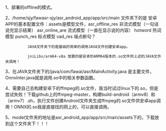 1、部署的offline的模式。

2、/home/sjy/fawasr-sjy/asr_android_app/app/src/main 文件夹下的是 
安卓APP的基本配置文件：assets是模型文件，asr_offline_res 非流式模型（一句话说完显示结果） asr_online_are 流式模型（一直在显示说的内容） hotword 热词模型 punch_res 标点模型 vad_res 端点断句？
 				
		      JAVA文件夹下的是基础的简单的调用JAVA文件创建安卓app。

		      jniLibs/arm64-v8a 放置的是安卓的ARM64版本的.so文件供上述的JAVA文件夹调用！

		      

3、在JAVA文件夹下的/java/com/fawai/asr/MainActivity.java 是主要文件，OnnxInter.java就是调用.so中的相关参数函数。

4、需要自己去构建安卓下的ffmpeg的.so文件，我当时试过linux下的.so，但是尝试失败！下载github上的ffmpeg-master，构建build-android（armv8）和（armv7）.sh，执行文件创建Android文件夹生成ffmpeg的.so文件供安卓app调用！ONNX的.so我是直接找的网上的，可以直接调用。

5、model文件夹的地址是asr_android_app/app/src/main/assets下的，下载放到这个文件夹下！！！
